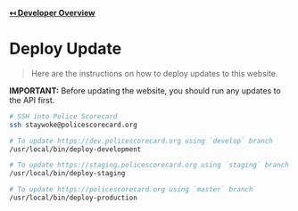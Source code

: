 **[↤ Developer Overview](../README.md)**

Deploy Update
===

> Here are the instructions on how to deploy updates to this website.

**IMPORTANT:** Before updating the website, you should run any updates to the API first.

```bash
# SSH into Police Scorecard
ssh staywoke@policescorecard.org

# To update https://dev.policescorecard.org using `develop` branch
/usr/local/bin/deploy-development

# To update https://staging.policescorecard.org using `staging` branch
/usr/local/bin/deploy-staging

# To update https://policescorecard.org using `master` branch
/usr/local/bin/deploy-production
```
